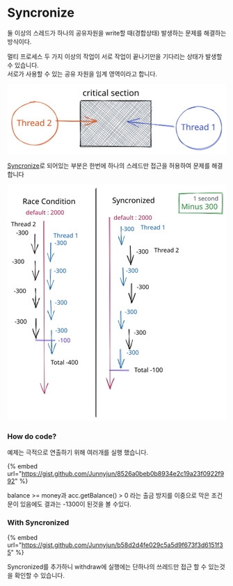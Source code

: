 # Syncronize

둘 이상의 스레드가 하나의 공유자원을 write할 때(경합상태) 발생하는 문제를 해결하는 방식이다.

멀티 프로세스 두 가지 이상의 작업이 서로 작업이 끝나기만을 기다리는 상태가 발생할 수 있습니다.\
서로가 사용할 수 있는 공유 자원을 임계 영역이라고 합니다.

<img src="../../../.gitbook/assets/file.drawing (1) (3).svg" alt="" class="gitbook-drawing">

[Syncronize](../../jvm/sychronization.md)로 되어있는 부분은 한번에  하나의 스레드만 접근을 허용하여 문제를 해결합니다

<img src="../../../.gitbook/assets/file.drawing (1) (2).svg" alt="" class="gitbook-drawing">

### How do code?

예제는 극적으로 연출하기 위해 여러개를 실행 했습니다.

{% embed url="https://gist.github.com/Junnyjun/8526a0beb0b8934e2c19a23f0922f992" %}

balance >= money과 acc.getBalance() > 0 라는 출금 방지를 이중으로 막은 조건문이 있음에도 결과는 -1300이 된것을 볼 수있다.



### With Syncronized

{% embed url="https://gist.github.com/Junnyjun/b58d2d4fe029c5a5d9f673f3d6151f35" %}

Syncronized를 추가하니 withdraw에  실행에는  단하나의 쓰레드만 접근 할 수 있는것을 확인할 수 있습니다.



